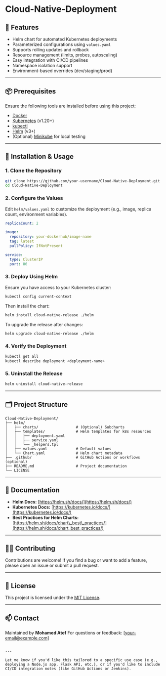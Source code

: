 # Cloud-Native-Deployment

## 🚀 Features

- Helm chart for automated Kubernetes deployments
- Parameterized configurations using `values.yaml`
- Supports rolling updates and rollback
- Resource management (limits, probes, autoscaling)
- Easy integration with CI/CD pipelines
- Namespace isolation support
- Environment-based overrides (dev/staging/prod)

---

## 📦 Prerequisites

Ensure the following tools are installed before using this project:

- [Docker](https://www.docker.com/)
- [Kubernetes](https://kubernetes.io/) (v1.20+)
- [kubectl](https://kubernetes.io/docs/tasks/tools/)
- [Helm](https://helm.sh/) (v3+)
- (Optional) [Minikube](https://minikube.sigs.k8s.io/docs/) for local testing

---

## 🔧 Installation & Usage

### 1. Clone the Repository

```bash
git clone https://github.com/your-username/Cloud-Native-Deployment.git
cd Cloud-Native-Deployment
````

### 2. Configure the Values

Edit `helm/values.yaml` to customize the deployment (e.g., image, replica count, environment variables).

```yaml
replicaCount: 2

image:
  repository: your-dockerhub/image-name
  tag: latest
  pullPolicy: IfNotPresent

service:
  type: ClusterIP
  port: 80
```

### 3. Deploy Using Helm

Ensure you have access to your Kubernetes cluster:

```bash
kubectl config current-context
```

Then install the chart:

```bash
helm install cloud-native-release ./helm
```

To upgrade the release after changes:

```bash
helm upgrade cloud-native-release ./helm
```

### 4. Verify the Deployment

```bash
kubectl get all
kubectl describe deployment <deployment-name>
```

### 5. Uninstall the Release

```bash
helm uninstall cloud-native-release
```

---

## 🗂️ Project Structure

```text
Cloud-Native-Deployment/
├── helm/
│   ├── charts/                 # (Optional) Subcharts
│   ├── templates/              # Helm templates for k8s resources
│   │   ├── deployment.yaml
│   │   ├── service.yaml
│   │   └── _helpers.tpl
│   ├── values.yaml             # Default values
│   └── Chart.yaml              # Helm chart metadata
├── .github/                    # GitHub Actions or workflows (optional)
├── README.md                   # Project documentation
└── LICENSE
```

---

## 📄 Documentation

* **Helm Docs:** [https://helm.sh/docs/](https://helm.sh/docs/)
* **Kubernetes Docs:** [https://kubernetes.io/docs/](https://kubernetes.io/docs/)
* **Best Practices for Helm Charts:** [https://helm.sh/docs/chart\_best\_practices/](https://helm.sh/docs/chart_best_practices/)

---

## 👨‍💻 Contributing

Contributions are welcome! If you find a bug or want to add a feature, please open an issue or submit a pull request.

---

## 📜 License

This project is licensed under the [MIT License](LICENSE).

---

## 📫 Contact

Maintained by **Mohamed Atef**
For questions or feedback: \[[your-email@example.com](mailto:your-email@example.com)]

```

---

Let me know if you'd like this tailored to a specific use case (e.g., deploying a Node.js app, Flask API, etc.), or if you'd like to include CI/CD integration notes (like GitHub Actions or Jenkins).
```